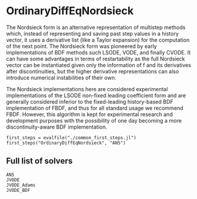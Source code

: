 # OrdinaryDiffEqNordsieck

The Nordsieck form is an alternative representation of multistep methods which,
instead of representing and saving past step values in a history vector,
it uses a derivative list (like a Taylor expansion) for the computation of the next point.
The Nordsieck form was pioneered by early implementations of BDF methods such LSODE, VODE, and finally CVODE.
It can have some advantages in terms of restartability as the full Nordsieck vector can be instantiated given only the information of f and its derivatives after discontinuities,
but the higher derivative representations can also introduce numerical instabilities of their own.

The Nordsieck implementations here are considered experimental implementations of the LSODE non-fixed leading coefficient form
and are generally considered inferior to the fixed-leading history-based BDF implementation of FBDF, and thus for all standard usage we recommend FBDF.
However, this algorithm is kept for experimental research and development purposes with the possibility of one day becoming a more discontinuity-aware BDF implementation.


```@eval
first_steps = evalfile("./common_first_steps.jl")
first_steps("OrdinaryDiffEqNordsieck", "AN5")
```

## Full list of solvers

```@docs
AN5
JVODE
JVODE_Adams
JVODE_BDF
```
